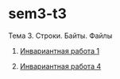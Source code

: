 # sem3-t3
Тема 3. Строки. Байты. Файлы

1. [Инвариантная работа 1](https://github.com/python-basic/sem3-t3-kozorukov/blob/master/inv1)

4. [Инвариантная работа 4](https://github.com/python-basic/sem3-t3-kozorukov/blob/master/inv4)
